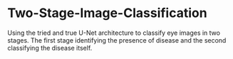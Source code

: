 # Two-Stage-Image-Classification
Using the tried and true U-Net architecture to classify eye images in two stages. The first stage identifying the presence of disease and the second classifying the disease itself.
